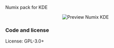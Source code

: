 Numix pack for KDE

<p align="center">
  <img src="https://raw.githubusercontent.com/varlesh/numix-kde-theme/preview.png" alt="Preview Numix KDE"/>
</p>

### Code and license

License: GPL-3.0+
